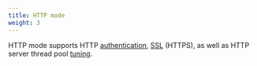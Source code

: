 ```yaml
---
title: HTTP mode
weight: 3
---
```


HTTP mode supports HTTP [authentication](authentication), [SSL](ssl) (HTTPS), as well as HTTP server thread pool [tuning](misc).
